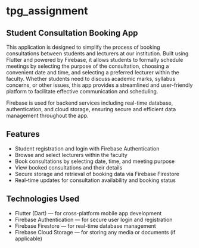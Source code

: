 # tpg_assignment

## Student Consultation Booking App

This application is designed to simplify the process of booking consultations between students and lecturers at our institution. Built using Flutter and powered by Firebase, it allows students to formally schedule meetings by selecting the purpose of the consultation, choosing a convenient date and time, and selecting a preferred lecturer within the faculty. Whether students need to discuss academic marks, syllabus concerns, or other issues, this app provides a streamlined and user-friendly platform to facilitate effective communication and scheduling.

Firebase is used for backend services including real-time database, authentication, and cloud storage, ensuring secure and efficient data management throughout the app.

## Features

- Student registration and login with Firebase Authentication
- Browse and select lecturers within the faculty
- Book consultations by selecting date, time, and meeting purpose
- View booked consultations and their details
- Secure storage and retrieval of booking data via Firebase Firestore
- Real-time updates for consultation availability and booking status

## Technologies Used

- Flutter (Dart) — for cross-platform mobile app development  
- Firebase Authentication — for secure user login and registration  
- Firebase Firestore — for real-time database management  
- Firebase Cloud Storage — for storing any media or documents (if applicable)
